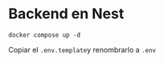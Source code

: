 # Backend en Nest

```
docker compose up -d
```

Copiar el ```.env.template```y renombrarlo a ```.env```